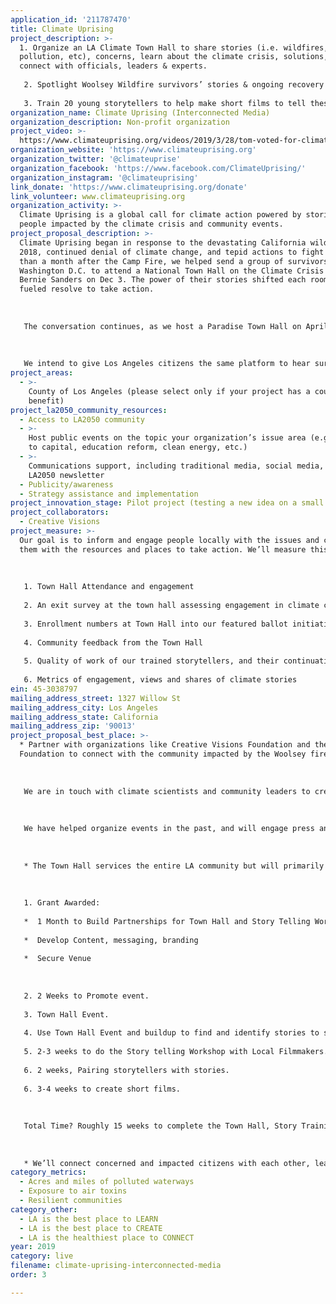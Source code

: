 ```yaml
---
application_id: '211787470'
title: Climate Uprising
project_description: >-
  1. Organize an LA Climate Town Hall to share stories (i.e. wildfires, drought,
  pollution, etc), concerns, learn about the climate crisis, solutions, &
  connect with officials, leaders & experts.
   
   2. Spotlight Woolsey Wildfire survivors’ stories & ongoing recovery needs. Identify 20 compelling stories to share via ClimateUprising.org
   
   3. Train 20 young storytellers to help make short films to tell these 20 Woolsey Wildfire survivor stories.
organization_name: Climate Uprising (Interconnected Media)
organization_description: Non-profit organization
project_video: >-
  https://www.climateuprising.org/videos/2019/3/28/tom-voted-for-climate-deniers-but-losing-everything-changes-everything-climateuprising
organization_website: 'https://www.climateuprising.org'
organization_twitter: '@climateuprise'
organization_facebook: 'https://www.facebook.com/ClimateUprising/'
organization_instagram: '@climateuprising'
link_donate: 'https://www.climateuprising.org/donate'
link_volunteer: www.climateuprising.org
organization_activity: >-
  Climate Uprising is a global call for climate action powered by stories of
  people impacted by the climate crisis and community events.
project_proposal_description: >-
  Climate Uprising began in response to the devastating California wildfires of
  2018, continued denial of climate change, and tepid actions to fight it. Less
  than a month after the Camp Fire, we helped send a group of survivors to
  Washington D.C. to attend a National Town Hall on the Climate Crisis hosted by
  Bernie Sanders on Dec 3. The power of their stories shifted each room, and
  fueled resolve to take action.
   
   
   
   The conversation continues, as we host a Paradise Town Hall on April 27th (with collaboration from the Sunrise Movement) so that more of the 52,000 displaced by the climate-fueled Camp Fire can speak with leaders and experts, and share their stories, needs, and concerns as part of the big picture conversation on solving the climate crisis.
   
   
   
   We intend to give Los Angeles citizens the same platform to hear survivor stories, share stories, learn, and mobilize bold action on climate change.
project_areas:
  - >-
    County of Los Angeles (please select only if your project has a countywide
    benefit)
project_la2050_community_resources:
  - Access to LA2050 community
  - >-
    Host public events on the topic your organization’s issue area (e.g. access
    to capital, education reform, clean energy, etc.) 
  - >-
    Communications support, including traditional media, social media, and
    LA2050 newsletter
  - Publicity/awareness
  - Strategy assistance and implementation
project_innovation_stage: Pilot project (testing a new idea on a small scale to prove feasibility)
project_collaborators:
  - Creative Visions
project_measure: >-
  Our goal is to inform and engage people locally with the issues and connect
  them with the resources and places to take action. We’ll measure this through:
   
    
   
   1. Town Hall Attendance and engagement
   
   2. An exit survey at the town hall assessing engagement in climate change and readiness to take action.
   
   3. Enrollment numbers at Town Hall into our featured ballot initiatives, organizations and climate related volunteer work
   
   4. Community feedback from the Town Hall
   
   5. Quality of work of our trained storytellers, and their continuation of storytelling Social media metrics (followers, engagement, use of hashtag #climateuprising)
   
   6. Metrics of engagement, views and shares of climate stories
ein: 45-3038797
mailing_address_street: 1327 Willow St
mailing_address_city: Los Angeles
mailing_address_state: California
mailing_address_zip: '90013'
project_proposal_best_place: >-
  * Partner with organizations like Creative Visions Foundation and the Malibu
  Foundation to connect with the community impacted by the Woolsey fire.
   
   
   
   We are in touch with climate scientists and community leaders to create compelling content for the Town Hall.
   
   
   
   We have helped organize events in the past, and will engage press and media opportunities for this event.
   
   
   
   * The Town Hall services the entire LA community but will primarily focus on lower income Wildfire survivors and Angelenos being impacted by climate consequences (pollution, proximity to oil, fracking, waste facilities etc), which directly impacts under-served communities.
   
   
   
   1. Grant Awarded:
   
   *  1 Month to Build Partnerships for Town Hall and Story Telling Workshop
   
   *  Develop Content, messaging, branding
   
   *  Secure Venue
   
    
   
   2. 2 Weeks to Promote event.
   
   3. Town Hall Event.
   
   4. Use Town Hall Event and buildup to find and identify stories to share.
   
   5. 2-3 weeks to do the Story telling Workshop with Local Filmmakers.
   
   6. 2 weeks, Pairing storytellers with stories. 
   
   6. 3-4 weeks to create short films.
   
    
   
   Total Time? Roughly 15 weeks to complete the Town Hall, Story Training Workshop, and create 20 short films to connect the dots between the Woolsey Fire, the drought, and the climate crisis.
   
   
   
   * We’ll connect concerned and impacted citizens with each other, leaders and experts to move the needle on climate action. We’ll create and proliferate a report based on ideas shared from experts, and questions from the Town Hall participants. We’ll generate powerful stories that are informed by the Town Hall to advocate for change and solutions that are informed by the experts at the Town Hall, and train young activists with the tools of storytelling. We’ll give those with powerful personal stories to share to a platform to communicate truth and spread solutions informed by the data shred by experts at the Town Hall.
category_metrics:
  - Acres and miles of polluted waterways
  - Exposure to air toxins
  - Resilient communities
category_other:
  - LA is the best place to LEARN
  - LA is the best place to CREATE
  - LA is the healthiest place to CONNECT
year: 2019
category: live
filename: climate-uprising-interconnected-media
order: 3

---
```

